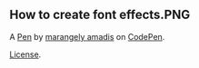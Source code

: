 How to create font effects.PNG
------------------------------


A [Pen](http://codepen.io/marangely/pen/YNyLmv) by [marangely amadis](http://codepen.io/marangely) on [CodePen](http://codepen.io/).

[License](http://codepen.io/marangely/pen/YNyLmv/license).